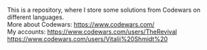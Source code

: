 This is a repository, where I store some solutions from Codewars on different languages.<br/>
More about Codewars: https://www.codewars.com/<br/>
My accounts: https://www.codewars.com/users/TheRevival<br/>
			 https://www.codewars.com/users/Vitalii%20Shmidt%20

